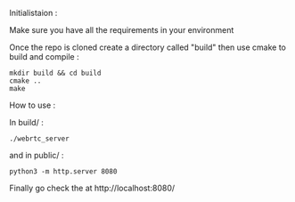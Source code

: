 Initialistaion :

Make sure you have all the requirements in your environment 

Once the repo is cloned create a directory called "build" then use cmake to build and compile :

```
mkdir build && cd build 
cmake ..
make
```

 
How to use :

In build/ :
```
./webrtc_server
```

and in public/ :
```
python3 -m http.server 8080
```

Finally go check the at http://localhost:8080/
